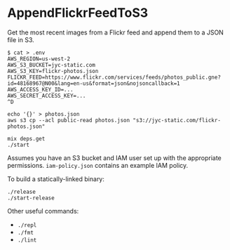 # AppendFlickrFeedToS3

Get the most recent images from a Flickr feed and append them to a JSON file in S3.

```console
$ cat > .env
AWS_REGION=us-west-2
AWS_S3_BUCKET=jyc-static.com
AWS_S3_KEY=flickr-photos.json
FLICKR_FEED=https://www.flickr.com/services/feeds/photos_public.gne?id=48168967@N00&lang=en-us&format=json&nojsoncallback=1
AWS_ACCESS_KEY_ID=...
AWS_SECRET_ACCESS_KEY=...
^D

echo '{}' > photos.json
aws s3 cp --acl public-read photos.json "s3://jyc-static.com/flickr-photos.json"

mix deps.get
./start
```

Assumes you have an S3 bucket and IAM user set up with the appropriate permissions.
`iam-policy.json` contains an example IAM policy.

To build a statically-linked binary:

```
./release
./start-release
```

Other useful commands:

- `./repl`
- `./fmt`
- `./lint`
